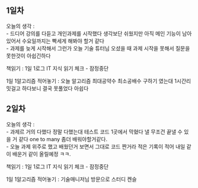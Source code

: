 ## 1일차 

오늘의 생각 :   
    - 드디어 강의를 다듣고 개인과제를 시작했다 생각보단 쉬웠지만 아직 메인 기능이 남아있어서 수요일까지는 빡세게 해봐야 할거 같다   
    - 과제를 늦게 시작해서 그런가 오늘 기술 튜터님 오셨을 때 과제 시작을 못해서 질문을 못한것이 아쉽긴하다   
        
    
책읽기 : 1일 1로그 IT 지식 읽기 체크 - 잠정중단 
    
1일 1알고리즘 적어놓기 : 오늘 알고리즘 최대공약수 최소공배수 구하기 였는대 1시간리밋걸고 하다보니 결국 못풀었다 아쉽다


## 2일차 

오늘의 생각 :   
    - 과제르 거의 다했다 정말 다했는대 테스트 코드 1곳에서 막혔다 낼 무조건 끝낼 수 있을 거 같다 one to many 좀더 배워야할거같다.  
    - 오늘 과제 위주로 했고 배웠던거 보면서 그대로 코드 짠거라 적은 기록이 적어 내일 같이 배운거 같이 올릴예정 ㅋㅋ.  
        
    
책읽기 : 1일 1로그 IT 지식 읽기 체크 - 잠정중단 
    
1일 1알고리즘 적어놓기 : 기술매니저님 방문으로 스터디 켄슬

